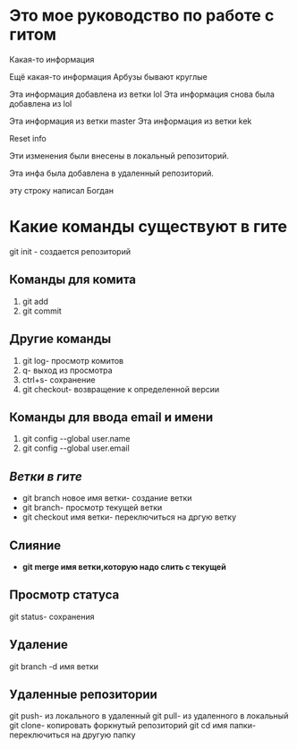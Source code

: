 # Это мое руководство по работе с гитом 

Какая-то информация 

Ещё какая-то информация Арбузы бывают круглые 

Эта информация добавлена из ветки lol 
Эта информация снова была добавлена из lol 

Эта информация из ветки master 
Эта информация из ветки kek 


Reset info

Эти изменения были внесены в локальный репозиторий. 

Эта инфа была добавлена в удаленный репозиторий. 

эту строку написал Богдан

# Какие команды существуют в гите
git init - создается репозиторий
## Команды для комита
1. git add
2. git commit
## Другие команды
1. git log- просмотр комитов
2. q- выход из просмотра
3. ctrl+s- cохранение 
4. git checkout- возвращение к определенной версии
 ## Команды для ввода еmail и имени
 1. git config --global user.name
 2. git config --global user.email
 ## _Ветки в гите_
 * git branch новое имя ветки- создание ветки
 * git branch- просмотр текущей ветки
 * git checkout имя ветки- переключиться на дргую ветку
 ## __Cлияние__
 + __git merge имя ветки,которую надо слить с текущей__
 ## **Просмотр статуса**
 git status- сохранения 
 ## Удаление
 git branch -d имя ветки
 ## Удаленные репозитории
 git push- из локального в удаленный 
 git pull- из удаленного в локальный
 git clone- копировать форкнутый репозиторий
 git cd имя папки- переключиться на другую папку
 

